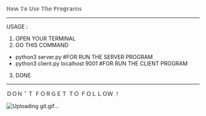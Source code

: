 ℍ𝕠𝕨 𝕋𝕠 𝕌𝕤𝕖 𝕋𝕙𝕖 ℙ𝕣𝕠𝕘𝕣𝕒𝕞𝕤
_____________________

USAGE :
1. OPEN YOUR TERMINAL
2. GO THIS COMMAND 
- python3 server.py #FOR RUN THE SERVER PROGRAM
- python3 client.py localhost 9001 #FOR RUN THE CLIENT PROGRAM
3. DONE 
_____________________

ＤＯＮ＇Ｔ ＦＯＲＧＥＴ ＴＯ ＦＯＬＬＯＷ ！

![Uploading git.gif…]()

